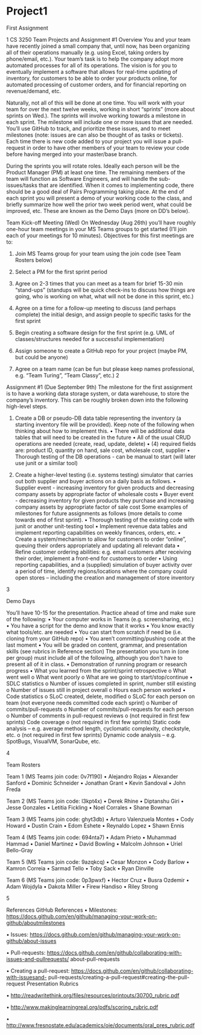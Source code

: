 # Project1
First Assignment

1
CS 3250 Team Projects and Assignment #1
Overview
You and your team have recently joined a small company that, until now, has been organizing
all of their operations manually (e.g. using Excel, taking orders by phone/email, etc.). Your
team’s task is to help the company adopt more automated processes for all of its operations.
The vision is for you to eventually implement a software that allows for real-time updating of
inventory, for customers to be able to order your products online, for automated processing of
customer orders, and for financial reporting on revenue/demand, etc.

Naturally, not all of this will be done at one time. You will work with your team for over the
next twelve weeks, working in short “sprints” (more about sprints on Wed.). The sprints will
involve working towards a milestone in each sprint. The milestone will include one or more
issues that are needed. You’ll use GitHub to track, and prioritize these issues, and to meet
milestones (note: issues are can also be thought of as tasks or tickets). Each time there is new
code added to your project you will issue a pull-request in order to have other members of your
team to review your code before having merged into your master/base branch.

During the sprints you will rotate roles. Ideally each person will be the Product Manager (PM) at
least one time. The remaining members of the team will function as Software Engineers, and
will handle the sub-issues/tasks that are identified. When it comes to implementing code, there
should be a good deal of Pairs Programming taking place.
At the end of each sprint you will present a demo of your working code to the class, and briefly
summarize how well the prior two week period went, what could be improved, etc. These are
known as the Demo Days (more on DD’s below).

Team Kick-off Meeting (Wed)
On Wednesday (Aug 26th) you’ll have roughly one-hour team meetings in your MS Teams
groups to get started (I’ll join each of your meetings for 10 minutes). Objectives for this first
meetings are to:

1. Join MS Teams group for your team using the join code (see Team Rosters below)

2. Select a PM for the first sprint period

3. Agree on 2-3 times that you can meet as a team for brief 15-30 min “stand-ups” (standups
will be quick check-ins to discuss how things are going, who is working on what,
what will not be done in this sprint, etc.)

4. Agree on a time for a follow-up meeting to discuss (and perhaps complete) the initial
design, and assign people to specific tasks for the first sprint

5. Begin creating a software design for the first sprint (e.g. UML of classes/structures
needed for a successful implementation)

6. Assign someone to create a GitHub repo for your project (maybe PM, but could be
anyone)

7. Agree on a team name (can be fun but please keep names professional, e.g. “Team
Turing”, “Team Classy”, etc.)
2

Assignment #1 (Due September 9th)
The milestone for the first assignment is to have a working data storage system, or data
warehouse, to store the company’s inventory. This can be roughly broken down into the
following high-level steps.

1. Create a DB or pseudo-DB data table representing the inventory (a starting inventory file
will be provided). Keep note of the following when thinking about how to implement
this.
• There will be additional data tables that will need to be created in the future
• All of the usual CRUD operations are needed (create, read, update, delete)
• (4) required fields are: product ID, quantity on hand, sale cost, wholesale cost,
supplier
• Thorough testing of the DB operations - can be manual to start (will later use junit or
a similar tool)

2. Create a higher-level testing (i.e. systems testing) simulator that carries out both
supplier and buyer actions on a daily basis as follows.
• Supplier event - increasing inventory for given products and decreasing company
assets by appropriate factor of wholesale costs
• Buyer event - decreasing inventory for given products they purchase and increasing
company assets by appropriate factor of sale cost
Some examples of milestones for future assignments as follows (more details to come towards
end of first sprint).
• Thorough testing of the existing code with junit or another unit-testing tool
• Implement revenue data tables and implement reporting capabilities on weekly
finances, orders, etc.
• Create a system/mechanism to allow for customers to order “online”, queuing their
orders appropriately and updating all relevant data
• Refine customer ordering abilities: e.g. email customers after receiving their order,
implement a front-end for customers to order
• Using reporting capabilities, and a (supplied) simulation of buyer activity over a period
of time, identify regions/locations where the company could open stores – including the
creation and management of store inventory

3

Demo Days

You’ll have 10-15 for the presentation. Practice ahead of time and make sure of the following:
• Your computer works in Teams (e.g. screensharing, etc.)
• You have a script for the demo and know that it works
• You know exactly what tools/etc. are needed
• You can start from scratch if need be (i.e. cloning from your GitHub repo)
• You aren’t committing/pushing code at the last moment
• You will be graded on content, grammar, and presentation skills (see rubrics in
Reference section)
The presentation you turn in (one per group) must include all of the following, although you
don't have to present all of it in class.
• Demonstration of running program or research progress
• What you learned from the sprint/sprint retrospective
o What went well
o What went poorly
o What are we going to start/stop/continue
• SDLC statistics
o Number of issues completed in sprint, number still existing
o Number of issues still in project overall
o Hours each person worked
• Code statistics
o SLoC created, delete, modified
o SLoC for each person on team (not everyone needs committed code each sprint)
o Number of commits/pull-requests
o Number of commits/pull-requests for each person
o Number of comments in pull-request reviews
o (not required in first few sprints) Code coverage
o (not required in first few sprints) Static code analysis – e.g. average method
length, cyclomatic complexity, checkstyle, etc.
o (not required in first few sprints) Dynamic code analysis – e.g. SpotBugs,
VisualVM, SonarQube, etc.

4

Team Rosters

Team 1 (MS Teams join code: 0v7f190)
• Alejandro Rojas
• Alexander Sanford
• Dominic Schneider
• Jonathan Grant
• Kevin Sandoval
• John Freda

Team 2 (MS Teams join code: l3kpt4x)
• Derek Rhine
• Diptanshu Giri
• Jesse Gonzales
• Letitia Fickling
• Noel Corrales
• Shane Bowman

Team 3 (MS Teams join code: ghyt3db)
• Arturo Valenzuela Montes
• Cody Howard
• Dustin Crain
• Edom Eshete
• Reynaldo Lopez
• Shawn Ennis

Team 4 (MS Teams join code: 694nta7)
• Adam Prieto
• Muhammad Hammad
• Daniel Martinez
• David Bowling
• Malcolm Johnson
• Uriel Bello-Gray

Team 5 (MS Teams join code: 9azqkcq)
• Cesar Monzon
• Cody Barlow
• Kamron Correia
• Sarmad Tello
• Toby Sack
• Ryan Dinville

Team 6 (MS Teams join code: 0p3pwxf)
• Hector Cruz
• Busra Ozdemir
• Adam Wojdyla
• Dakota Miller
• Firew Handiso
• Riley Strong

5

References
GitHub References
• Milestones: https://docs.github.com/en/github/managing-your-work-on-github/aboutmilestones

• Issues: https://docs.github.com/en/github/managing-your-work-on-github/about-issues

• Pull-requests: https://docs.github.com/en/github/collaborating-with-issues-and-pullrequests/
about-pull-requests

• Creating a pull-request: https://docs.github.com/en/github/collaborating-with-issuesand-
pull-requests/creating-a-pull-request#creating-the-pull-request
Presentation Rubrics

• http://readwritethink.org/files/resources/printouts/30700_rubric.pdf

• http://www.makinglearningreal.org/pdfs/scoring_rubric.pdf

• http://www.fresnostate.edu/academics/oie/documents/oral_pres_rubric.pdf
